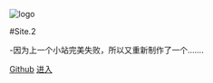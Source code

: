 ![logo](https://www.mariowiki.com/images/thumb/9/94/New_Super_Mario_Bros_U_Deluxe_3-UP_Moon.png/300px-New_Super_Mario_Bros_U_Deluxe_3-UP_Moon.png)

#Site.2

-因为上一个小站完美失败，所以又重新制作了一个.......

[Github](https://github.com/MarioBros-maker/Super-Site-2)
[进入](README.md)
